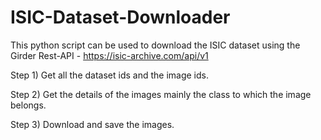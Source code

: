 # ISIC-Dataset-Downloader

This python script can be used to download the ISIC dataset using the Girder Rest-API - https://isic-archive.com/api/v1

Step 1) Get all the dataset ids and the image ids.

Step 2) Get the details of the images mainly the class to which the image belongs.

Step 3) Download and save the images.
